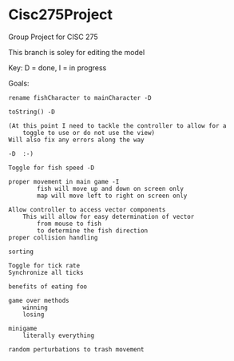 # Cisc275Project
Group Project for CISC 275

This branch is soley for editing the model

Key: D = done, I = in progress

Goals:

    rename fishCharacter to mainCharacter -D
    
    toString() -D
    
    (At this point I need to tackle the controller to allow for a 
        toggle to use or do not use the view)
    Will also fix any errors along the way
    
    -D  :-)
    
    Toggle for fish speed -D
    
    proper movement in main game -I
            fish will move up and down on screen only
            map will move left to right on screen only
        
    Allow controller to access vector components
        This will allow for easy determination of vector
            from mouse to fish
            to determine the fish direction
    proper collision handling
    
    sorting
   
    Toggle for tick rate
    Synchronize all ticks
    
    benefits of eating foo
    
    game over methods
        winning
        losing
    
    minigame
        literally everything
    
    random perturbations to trash movement
